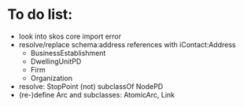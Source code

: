 # To do list:

* look into skos core import error
* resolve/replace schema:address references with iContact:Address
  * BusinessEstablishment
  * DwellingUnitPD
  * Firm
  * Organization
* resolve: StopPoint (not) subclassOf NodePD
* (re-)define Arc and subclasses: AtomicArc, Link
